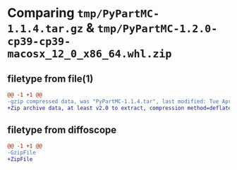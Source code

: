 # Comparing `tmp/PyPartMC-1.1.4.tar.gz` & `tmp/PyPartMC-1.2.0-cp39-cp39-macosx_12_0_x86_64.whl.zip`

## filetype from file(1)

```diff
@@ -1 +1 @@
-gzip compressed data, was "PyPartMC-1.1.4.tar", last modified: Tue Apr  2 06:58:12 2024, max compression
+Zip archive data, at least v2.0 to extract, compression method=deflate
```

## filetype from diffoscope

```diff
@@ -1 +1 @@
-GzipFile
+ZipFile
```

